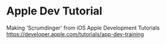 # Apple Dev Tutorial

Making 'Scrumdinger' from iOS Apple Development Tutorials
https://developer.apple.com/tutorials/app-dev-training
